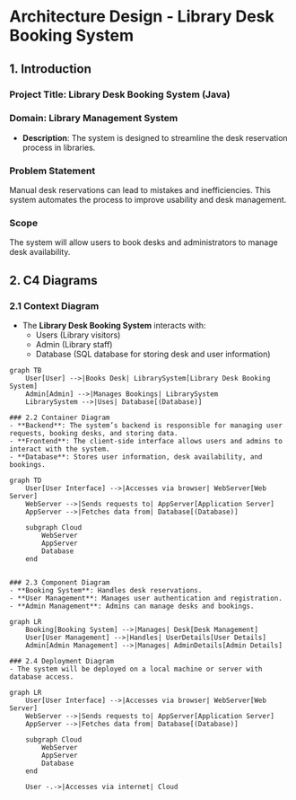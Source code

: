 # Architecture Design - Library Desk Booking System

## 1. Introduction

### Project Title: Library Desk Booking System (Java)

### Domain: Library Management System
- **Description**: The system is designed to streamline the desk reservation process in libraries.

### Problem Statement
Manual desk reservations can lead to mistakes and inefficiencies. This system automates the process to improve usability and desk management.

### Scope
The system will allow users to book desks and administrators to manage desk availability.

## 2. C4 Diagrams

### 2.1 Context Diagram
- The **Library Desk Booking System** interacts with:
  - Users (Library visitors)
  - Admin (Library staff)
  - Database (SQL database for storing desk and user information)
```mermaid
graph TB
    User[User] -->|Books Desk| LibrarySystem[Library Desk Booking System]
    Admin[Admin] -->|Manages Bookings| LibrarySystem
    LibrarySystem -->|Uses| Database[(Database)]

### 2.2 Container Diagram
- **Backend**: The system’s backend is responsible for managing user requests, booking desks, and storing data.
- **Frontend**: The client-side interface allows users and admins to interact with the system.
- **Database**: Stores user information, desk availability, and bookings.

graph TD
    User[User Interface] -->|Accesses via browser| WebServer[Web Server]
    WebServer -->|Sends requests to| AppServer[Application Server]
    AppServer -->|Fetches data from| Database[(Database)]

    subgraph Cloud
        WebServer
        AppServer
        Database
    end


### 2.3 Component Diagram
- **Booking System**: Handles desk reservations.
- **User Management**: Manages user authentication and registration.
- **Admin Management**: Admins can manage desks and bookings.

graph LR
    Booking[Booking System] -->|Manages| Desk[Desk Management]
    User[User Management] -->|Handles| UserDetails[User Details]
    Admin[Admin Management] -->|Manages| AdminDetails[Admin Details]

### 2.4 Deployment Diagram
- The system will be deployed on a local machine or server with database access.

graph LR
    User[User Interface] -->|Accesses via browser| WebServer[Web Server]
    WebServer -->|Sends requests to| AppServer[Application Server]
    AppServer -->|Fetches data from| Database[(Database)]

    subgraph Cloud
        WebServer
        AppServer
        Database
    end

    User -.->|Accesses via internet| Cloud


